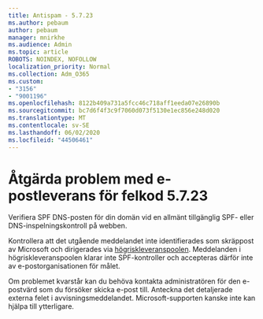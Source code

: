 ```yaml
---
title: Antispam - 5.7.23
ms.author: pebaum
author: pebaum
manager: mnirkhe
ms.audience: Admin
ms.topic: article
ROBOTS: NOINDEX, NOFOLLOW
localization_priority: Normal
ms.collection: Adm_O365
ms.custom:
- "3156"
- "9001196"
ms.openlocfilehash: 8122b409a731a5fcc46c718aff1eeda07e26890b
ms.sourcegitcommit: bc7d6f4f3c9f7060d073f5130e1ec856e248d020
ms.translationtype: MT
ms.contentlocale: sv-SE
ms.lasthandoff: 06/02/2020
ms.locfileid: "44506461"
---
```

# <a name="fix-email-delivery-issues-for-error-code-5723"></a>Åtgärda problem med e-postleverans för felkod 5.7.23

Verifiera SPF DNS-posten för din domän vid en allmänt tillgänglig SPF- eller DNS-inspelningskontroll på webben.

Kontrollera att det utgående meddelandet inte identifierades som skräppost av Microsoft och dirigerades via [högriskleveranspoolen](https://docs.microsoft.com/microsoft-365/security/office-365-security/high-risk-delivery-pool-for-outbound-messages). Meddelanden i högriskleveranspoolen klarar inte SPF-kontroller och accepteras därför inte av e-postorganisationen för målet.

Om problemet kvarstår kan du behöva kontakta administratören för den e-postvärd som du försöker skicka e-post till. Anteckna det detaljerade externa felet i avvisningsmeddelandet. Microsoft-supporten kanske inte kan hjälpa till ytterligare.
